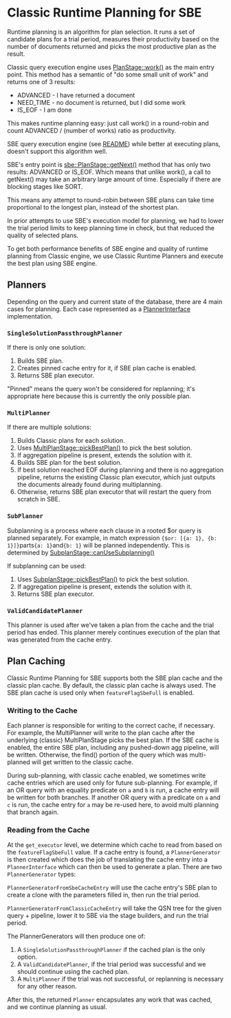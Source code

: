 # Classic Runtime Planning for SBE

Runtime planning is an algorithm for plan selection. It runs a set of candidate plans for a trial
period, measures their productivity based on the number of documents returned and picks the most
productive plan as the result.

Classic query execution engine uses [PlanStage::work()](https://github.com/mongodb/mongo/blob/bec23e4e782bae764122dfa1931cd0d2ad5a1e07/src/mongo/db/exec/plan_stage.h#L207) as the main entry point. This method has a semantic of "do some small unit of work" and returns
one of 3 results:

- ADVANCED - I have returned a document
- NEED_TIME - no document is returned, but I did some work
- IS_EOF - I am done

This makes runtime planning easy: just call work() in a round-robin and count ADVANCED / (number of
works) ratio as productivity.

SBE query execution engine (see [README](https://github.com/mongodb/mongo/blob/bec23e4e782bae764122dfa1931cd0d2ad5a1e07/src/mongo/db/exec/sbe/README.md))
while better at executing plans, doesn't support this algorithm well.

SBE's entry point is [sbe::PlanStage::getNext()](https://github.com/mongodb/mongo/blob/bec23e4e782bae764122dfa1931cd0d2ad5a1e07/src/mongo/db/exec/sbe/stages/stages.h#L743)
method that has only two results: ADVANCED or IS_EOF. Which means that unlike work(), a call to
getNext() may take an arbitrary large amount of time. Especially if there are blocking stages like
SORT.

This means any attempt to round-robin between SBE plans can take time proportional to the longest
plan, instead of the shortest plan.

In prior attempts to use SBE's execution model for planning, we had to lower the trial period limits to keep planning time in check, but that reduced the quality of selected plans.

To get both performance benefits of SBE engine and quality of runtime planning from Classic engine,
we use Classic Runtime Planners and execute the best plan using SBE engine.

## Planners

Depending on the query and current state of the database, there are 4 main cases for planning.
Each case represented as a [PlannerInterface](https://github.com/mongodb/mongo/blob/bec23e4e782bae764122dfa1931cd0d2ad5a1e07/src/mongo/db/query/planner_interface.h#L77)
implementation.

### `SingleSolutionPassthroughPlanner`

If there is only one solution:

1. Builds SBE plan.
2. Creates pinned cache entry for it, if SBE plan cache is enabled.
3. Returns SBE plan executor.

"Pinned" means the query won't be considered for replanning; it's appropriate here because this is currently the only possible plan.

### `MultiPlanner`

If there are multiple solutions:

1. Builds Classic plans for each solution.
2. Uses [MultiPlanStage::pickBestPlan()](https://github.com/mongodb/mongo/blob/bec23e4e782bae764122dfa1931cd0d2ad5a1e07/src/mongo/db/exec/multi_plan.h#L115)
   to pick the best solution.
3. If aggregation pipeline is present, extends the solution with it.
4. Builds SBE plan for the best solution.
5. If best solution reached EOF during planning and there is no aggregation pipeline, returns the existing Classic plan executor, which just outputs the documents already found during multiplanning.
6. Otherwise, returns SBE plan executor that will restart the query from scratch in SBE.

### `SubPlanner`

Subplanning is a process where each clause in a rooted $or query is planned separately.
For example, in match expression `{$or: [{a: 1}, {b: 1}]}`parts`{a: 1}`and`{b: 1}` will be
planned independently. This is determined by [SubplanStage::canUseSubplanning()](https://github.com/mongodb/mongo/blob/59bfa0cc51bfbdaf0cde7184e63db77f5015c0a6/src/mongo/db/exec/subplan.cpp#L81)

If subplanning can be used:

1. Uses [SubplanStage::pickBestPlan()](https://github.com/mongodb/mongo/blob/bec23e4e782bae764122dfa1931cd0d2ad5a1e07/src/mongo/db/exec/subplan.h#L129)
   to pick the best solution.
2. If aggregation pipeline is present, extends the solution with it.
3. Returns SBE plan executor.

### `ValidCandidatePlanner`

This planner is used after we've taken a plan from the cache and the trial period has ended. This planner merely continues execution of the plan that was generated from the cache entry.

## Plan Caching

Classic Runtime Planning for SBE supports both the SBE plan cache and the classic plan cache. By default, the classic plan cache is always used. The SBE plan cache is used only when `featureFlagSbeFull` is enabled.

### Writing to the Cache

Each planner is responsible for writing to the correct cache, if necessary. For example, the MultiPlanner will write to the plan cache after the underlying (classic) MultiPlanStage picks the best plan. If the SBE cache is enabled, the entire SBE plan, including any pushed-down agg pipeline, will be written. Otherwise, the find() portion of the query which was multi-planned will get written to the classic cache.

During sub-planning, with classic cache enabled, we sometimes write cache entries which are used only for future sub-planning. For example, if an OR query with an equality predicate on `a` and `b` is run, a cache entry will be written for both branches. If another OR query with a predicate on `a` and `c` is run, the cache entry for `a` may be re-used here, to avoid multi planning that branch again.

### Reading from the Cache

At the `get_executor` level, we determine which cache to read from based on the `featureFlagSbeFull` value. If a cache entry is found, a `PlannerGenerator` is then created which does the job of translating the cache entry into a `PlannerInterface` which can then be used to generate a plan. There are two `PlannerGenerator` types:

`PlannerGeneratorFromSbeCacheEntry` will use the cache entry's SBE plan to create a clone with the parameters filled in, then run the trial period.

`PlannerGeneratorFromClassicCacheEntry` will take the QSN tree for the given query + pipeline, lower it to SBE via the stage builders, and run the trial period.

The PlannerGenerators will then produce one of:

1. A `SingleSolutionPassthroughPlanner` if the cached plan is the only option.
2. A `ValidCandidatePlanner`, if the trial period was successful and we should continue using the cached plan.
3. A `MultiPlanner` if the trial was not successful, or replanning is necessary for any other reason.

After this, the returned `Planner` encapsulates any work that was cached, and we continue planning as usual.
